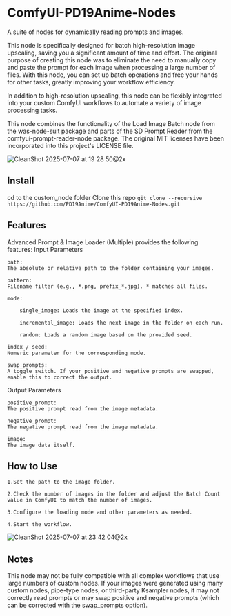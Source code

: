 # ComfyUI-PD19Anime-Nodes
A suite of nodes for dynamically reading prompts and images.

This node is specifically designed for batch high-resolution image upscaling, saving you a significant amount of time and effort. The original purpose of creating this node was to eliminate the need to manually copy and paste the prompt for each image when processing a large number of files. With this node, you can set up batch operations and free your hands for other tasks, greatly improving your workflow efficiency.

In addition to high-resolution upscaling, this node can be flexibly integrated into your custom ComfyUI workflows to automate a variety of image processing tasks.

This node combines the functionality of the Load Image Batch node from the was-node-suit package and parts of the SD Prompt Reader from the comfyui-prompt-reader-node package. The original MIT licenses have been incorporated into this project's LICENSE file.


![CleanShot 2025-07-07 at 19 28 50@2x](https://github.com/user-attachments/assets/c4b17582-7f5e-4c4e-aabf-4c12d5dcb07d)

## Install

cd to the custom_node folder
Clone this repo
``git clone --recursive https://github.com/PD19Anime/ComfyUI-PD19Anime-Nodes.git``


## Features

Advanced Prompt & Image Loader (Multiple) provides the following features:
Input Parameters

    path:
    The absolute or relative path to the folder containing your images.

    pattern:
    Filename filter (e.g., *.png, prefix_*.jpg). * matches all files.

    mode:

        single_image: Loads the image at the specified index.

        incremental_image: Loads the next image in the folder on each run.

        random: Loads a random image based on the provided seed.

    index / seed:
    Numeric parameter for the corresponding mode.

    swap_prompts:
    A toggle switch. If your positive and negative prompts are swapped, enable this to correct the output.

Output Parameters

    positive_prompt:
    The positive prompt read from the image metadata.

    negative_prompt:
    The negative prompt read from the image metadata.

    image:
    The image data itself.



## How to Use

    1.Set the path to the image folder.

    2.Check the number of images in the folder and adjust the Batch Count value in ComfyUI to match the number of images.

    3.Configure the loading mode and other parameters as needed.

    4.Start the workflow.

![CleanShot 2025-07-07 at 23 42 04@2x](https://github.com/user-attachments/assets/10211f62-4cb3-4673-bade-f9da96789d16)


## Notes

  This node may not be fully compatible with all complex workflows that use large numbers of custom nodes. If your images were generated using many custom nodes, pipe-type nodes, or third-party Ksampler nodes, it may not correctly read prompts or may swap positive and negative prompts (which can be corrected with the swap_prompts option).


